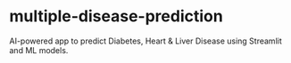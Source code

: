 # multiple-disease-prediction
AI-powered app to predict Diabetes, Heart &amp; Liver Disease using Streamlit and ML models.
